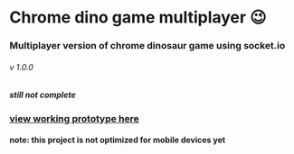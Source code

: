 # Chrome dino game multiplayer 😉

### Multiplayer version of chrome dinosaur game using socket.io

###### v 1.0.0

##### **still not complete**

### [view working prototype here](https://chrome-dino-multiplayer001.glitch.me/)

#### note: this project is not optimized for mobile devices yet
